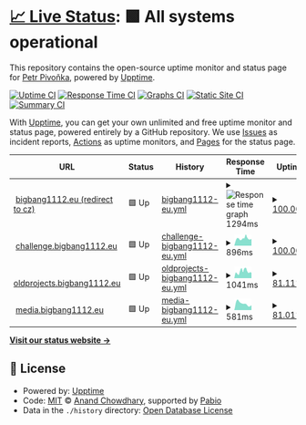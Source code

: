 # [📈 Live Status](https://bigbang1112.github.io/bigbang1112eu-uptime): <!--live status--> **🟩 All systems operational**

This repository contains the open-source uptime monitor and status page for [Petr Pivoňka](bigbang1112.cz), powered by [Upptime](https://github.com/upptime/upptime).

[![Uptime CI](https://github.com/bigbang1112/bigbang1112eu-uptime/workflows/Uptime%20CI/badge.svg)](https://github.com/bigbang1112/bigbang1112eu-uptime/actions?query=workflow%3A%22Uptime+CI%22)
[![Response Time CI](https://github.com/bigbang1112/bigbang1112eu-uptime/workflows/Response%20Time%20CI/badge.svg)](https://github.com/bigbang1112/bigbang1112eu-uptime/actions?query=workflow%3A%22Response+Time+CI%22)
[![Graphs CI](https://github.com/bigbang1112/bigbang1112eu-uptime/workflows/Graphs%20CI/badge.svg)](https://github.com/bigbang1112/bigbang1112eu-uptime/actions?query=workflow%3A%22Graphs+CI%22)
[![Static Site CI](https://github.com/bigbang1112/bigbang1112eu-uptime/workflows/Static%20Site%20CI/badge.svg)](https://github.com/bigbang1112/bigbang1112eu-uptime/actions?query=workflow%3A%22Static+Site+CI%22)
[![Summary CI](https://github.com/bigbang1112/bigbang1112eu-uptime/workflows/Summary%20CI/badge.svg)](https://github.com/bigbang1112/bigbang1112eu-uptime/actions?query=workflow%3A%22Summary+CI%22)

With [Upptime](https://upptime.js.org), you can get your own unlimited and free uptime monitor and status page, powered entirely by a GitHub repository. We use [Issues](https://github.com/bigbang1112/bigbang1112eu-uptime/issues) as incident reports, [Actions](https://github.com/bigbang1112/bigbang1112eu-uptime/actions) as uptime monitors, and [Pages](https://bigbang1112.github.io/bigbang1112eu-uptime) for the status page.

<!--start: status pages-->
<!-- This summary is generated by Upptime (https://github.com/upptime/upptime) -->
<!-- Do not edit this manually, your changes will be overwritten -->
<!-- prettier-ignore -->
| URL | Status | History | Response Time | Uptime |
| --- | ------ | ------- | ------------- | ------ |
| <img alt="" src="https://icons.duckduckgo.com/ip3/bigbang1112.eu.ico" height="13"> [bigbang1112.eu (redirect to cz)](https://bigbang1112.eu) | 🟩 Up | [bigbang1112-eu.yml](https://github.com/BigBang1112/bigbang1112eu-uptime/commits/HEAD/history/bigbang1112-eu.yml) | <details><summary><img alt="Response time graph" src="./graphs/bigbang1112-eu/response-time-week.png" height="20"> 1294ms</summary><br><a href="https://status.bigbang1112.eu/history/bigbang1112-eu"><img alt="Response time 1312" src="https://img.shields.io/endpoint?url=https%3A%2F%2Fraw.githubusercontent.com%2FBigBang1112%2Fbigbang1112eu-uptime%2FHEAD%2Fapi%2Fbigbang1112-eu%2Fresponse-time.json"></a><br><a href="https://status.bigbang1112.eu/history/bigbang1112-eu"><img alt="24-hour response time 1779" src="https://img.shields.io/endpoint?url=https%3A%2F%2Fraw.githubusercontent.com%2FBigBang1112%2Fbigbang1112eu-uptime%2FHEAD%2Fapi%2Fbigbang1112-eu%2Fresponse-time-day.json"></a><br><a href="https://status.bigbang1112.eu/history/bigbang1112-eu"><img alt="7-day response time 1294" src="https://img.shields.io/endpoint?url=https%3A%2F%2Fraw.githubusercontent.com%2FBigBang1112%2Fbigbang1112eu-uptime%2FHEAD%2Fapi%2Fbigbang1112-eu%2Fresponse-time-week.json"></a><br><a href="https://status.bigbang1112.eu/history/bigbang1112-eu"><img alt="30-day response time 1312" src="https://img.shields.io/endpoint?url=https%3A%2F%2Fraw.githubusercontent.com%2FBigBang1112%2Fbigbang1112eu-uptime%2FHEAD%2Fapi%2Fbigbang1112-eu%2Fresponse-time-month.json"></a><br><a href="https://status.bigbang1112.eu/history/bigbang1112-eu"><img alt="1-year response time 1312" src="https://img.shields.io/endpoint?url=https%3A%2F%2Fraw.githubusercontent.com%2FBigBang1112%2Fbigbang1112eu-uptime%2FHEAD%2Fapi%2Fbigbang1112-eu%2Fresponse-time-year.json"></a></details> | <details><summary><a href="https://status.bigbang1112.eu/history/bigbang1112-eu">100.00%</a></summary><a href="https://status.bigbang1112.eu/history/bigbang1112-eu"><img alt="All-time uptime 100.00%" src="https://img.shields.io/endpoint?url=https%3A%2F%2Fraw.githubusercontent.com%2FBigBang1112%2Fbigbang1112eu-uptime%2FHEAD%2Fapi%2Fbigbang1112-eu%2Fuptime.json"></a><br><a href="https://status.bigbang1112.eu/history/bigbang1112-eu"><img alt="24-hour uptime 100.00%" src="https://img.shields.io/endpoint?url=https%3A%2F%2Fraw.githubusercontent.com%2FBigBang1112%2Fbigbang1112eu-uptime%2FHEAD%2Fapi%2Fbigbang1112-eu%2Fuptime-day.json"></a><br><a href="https://status.bigbang1112.eu/history/bigbang1112-eu"><img alt="7-day uptime 100.00%" src="https://img.shields.io/endpoint?url=https%3A%2F%2Fraw.githubusercontent.com%2FBigBang1112%2Fbigbang1112eu-uptime%2FHEAD%2Fapi%2Fbigbang1112-eu%2Fuptime-week.json"></a><br><a href="https://status.bigbang1112.eu/history/bigbang1112-eu"><img alt="30-day uptime 100.00%" src="https://img.shields.io/endpoint?url=https%3A%2F%2Fraw.githubusercontent.com%2FBigBang1112%2Fbigbang1112eu-uptime%2FHEAD%2Fapi%2Fbigbang1112-eu%2Fuptime-month.json"></a><br><a href="https://status.bigbang1112.eu/history/bigbang1112-eu"><img alt="1-year uptime 100.00%" src="https://img.shields.io/endpoint?url=https%3A%2F%2Fraw.githubusercontent.com%2FBigBang1112%2Fbigbang1112eu-uptime%2FHEAD%2Fapi%2Fbigbang1112-eu%2Fuptime-year.json"></a></details>
| <img alt="" src="https://icons.duckduckgo.com/ip3/challenge.bigbang1112.eu.ico" height="13"> [challenge.bigbang1112.eu](https://challenge.bigbang1112.eu) | 🟩 Up | [challenge-bigbang1112-eu.yml](https://github.com/BigBang1112/bigbang1112eu-uptime/commits/HEAD/history/challenge-bigbang1112-eu.yml) | <details><summary><img alt="Response time graph" src="./graphs/challenge-bigbang1112-eu/response-time-week.png" height="20"> 896ms</summary><br><a href="https://status.bigbang1112.eu/history/challenge-bigbang1112-eu"><img alt="Response time 854" src="https://img.shields.io/endpoint?url=https%3A%2F%2Fraw.githubusercontent.com%2FBigBang1112%2Fbigbang1112eu-uptime%2FHEAD%2Fapi%2Fchallenge-bigbang1112-eu%2Fresponse-time.json"></a><br><a href="https://status.bigbang1112.eu/history/challenge-bigbang1112-eu"><img alt="24-hour response time 969" src="https://img.shields.io/endpoint?url=https%3A%2F%2Fraw.githubusercontent.com%2FBigBang1112%2Fbigbang1112eu-uptime%2FHEAD%2Fapi%2Fchallenge-bigbang1112-eu%2Fresponse-time-day.json"></a><br><a href="https://status.bigbang1112.eu/history/challenge-bigbang1112-eu"><img alt="7-day response time 896" src="https://img.shields.io/endpoint?url=https%3A%2F%2Fraw.githubusercontent.com%2FBigBang1112%2Fbigbang1112eu-uptime%2FHEAD%2Fapi%2Fchallenge-bigbang1112-eu%2Fresponse-time-week.json"></a><br><a href="https://status.bigbang1112.eu/history/challenge-bigbang1112-eu"><img alt="30-day response time 854" src="https://img.shields.io/endpoint?url=https%3A%2F%2Fraw.githubusercontent.com%2FBigBang1112%2Fbigbang1112eu-uptime%2FHEAD%2Fapi%2Fchallenge-bigbang1112-eu%2Fresponse-time-month.json"></a><br><a href="https://status.bigbang1112.eu/history/challenge-bigbang1112-eu"><img alt="1-year response time 854" src="https://img.shields.io/endpoint?url=https%3A%2F%2Fraw.githubusercontent.com%2FBigBang1112%2Fbigbang1112eu-uptime%2FHEAD%2Fapi%2Fchallenge-bigbang1112-eu%2Fresponse-time-year.json"></a></details> | <details><summary><a href="https://status.bigbang1112.eu/history/challenge-bigbang1112-eu">100.00%</a></summary><a href="https://status.bigbang1112.eu/history/challenge-bigbang1112-eu"><img alt="All-time uptime 100.00%" src="https://img.shields.io/endpoint?url=https%3A%2F%2Fraw.githubusercontent.com%2FBigBang1112%2Fbigbang1112eu-uptime%2FHEAD%2Fapi%2Fchallenge-bigbang1112-eu%2Fuptime.json"></a><br><a href="https://status.bigbang1112.eu/history/challenge-bigbang1112-eu"><img alt="24-hour uptime 100.00%" src="https://img.shields.io/endpoint?url=https%3A%2F%2Fraw.githubusercontent.com%2FBigBang1112%2Fbigbang1112eu-uptime%2FHEAD%2Fapi%2Fchallenge-bigbang1112-eu%2Fuptime-day.json"></a><br><a href="https://status.bigbang1112.eu/history/challenge-bigbang1112-eu"><img alt="7-day uptime 100.00%" src="https://img.shields.io/endpoint?url=https%3A%2F%2Fraw.githubusercontent.com%2FBigBang1112%2Fbigbang1112eu-uptime%2FHEAD%2Fapi%2Fchallenge-bigbang1112-eu%2Fuptime-week.json"></a><br><a href="https://status.bigbang1112.eu/history/challenge-bigbang1112-eu"><img alt="30-day uptime 100.00%" src="https://img.shields.io/endpoint?url=https%3A%2F%2Fraw.githubusercontent.com%2FBigBang1112%2Fbigbang1112eu-uptime%2FHEAD%2Fapi%2Fchallenge-bigbang1112-eu%2Fuptime-month.json"></a><br><a href="https://status.bigbang1112.eu/history/challenge-bigbang1112-eu"><img alt="1-year uptime 100.00%" src="https://img.shields.io/endpoint?url=https%3A%2F%2Fraw.githubusercontent.com%2FBigBang1112%2Fbigbang1112eu-uptime%2FHEAD%2Fapi%2Fchallenge-bigbang1112-eu%2Fuptime-year.json"></a></details>
| <img alt="" src="https://icons.duckduckgo.com/ip3/oldprojects.bigbang1112.eu.ico" height="13"> [oldprojects.bigbang1112.eu](https://oldprojects.bigbang1112.eu/nadeoenvimix/NadeoEnvimixAd.jpg) | 🟩 Up | [oldprojects-bigbang1112-eu.yml](https://github.com/BigBang1112/bigbang1112eu-uptime/commits/HEAD/history/oldprojects-bigbang1112-eu.yml) | <details><summary><img alt="Response time graph" src="./graphs/oldprojects-bigbang1112-eu/response-time-week.png" height="20"> 1041ms</summary><br><a href="https://status.bigbang1112.eu/history/oldprojects-bigbang1112-eu"><img alt="Response time 934" src="https://img.shields.io/endpoint?url=https%3A%2F%2Fraw.githubusercontent.com%2FBigBang1112%2Fbigbang1112eu-uptime%2FHEAD%2Fapi%2Foldprojects-bigbang1112-eu%2Fresponse-time.json"></a><br><a href="https://status.bigbang1112.eu/history/oldprojects-bigbang1112-eu"><img alt="24-hour response time 1182" src="https://img.shields.io/endpoint?url=https%3A%2F%2Fraw.githubusercontent.com%2FBigBang1112%2Fbigbang1112eu-uptime%2FHEAD%2Fapi%2Foldprojects-bigbang1112-eu%2Fresponse-time-day.json"></a><br><a href="https://status.bigbang1112.eu/history/oldprojects-bigbang1112-eu"><img alt="7-day response time 1041" src="https://img.shields.io/endpoint?url=https%3A%2F%2Fraw.githubusercontent.com%2FBigBang1112%2Fbigbang1112eu-uptime%2FHEAD%2Fapi%2Foldprojects-bigbang1112-eu%2Fresponse-time-week.json"></a><br><a href="https://status.bigbang1112.eu/history/oldprojects-bigbang1112-eu"><img alt="30-day response time 934" src="https://img.shields.io/endpoint?url=https%3A%2F%2Fraw.githubusercontent.com%2FBigBang1112%2Fbigbang1112eu-uptime%2FHEAD%2Fapi%2Foldprojects-bigbang1112-eu%2Fresponse-time-month.json"></a><br><a href="https://status.bigbang1112.eu/history/oldprojects-bigbang1112-eu"><img alt="1-year response time 934" src="https://img.shields.io/endpoint?url=https%3A%2F%2Fraw.githubusercontent.com%2FBigBang1112%2Fbigbang1112eu-uptime%2FHEAD%2Fapi%2Foldprojects-bigbang1112-eu%2Fresponse-time-year.json"></a></details> | <details><summary><a href="https://status.bigbang1112.eu/history/oldprojects-bigbang1112-eu">81.11%</a></summary><a href="https://status.bigbang1112.eu/history/oldprojects-bigbang1112-eu"><img alt="All-time uptime 77.02%" src="https://img.shields.io/endpoint?url=https%3A%2F%2Fraw.githubusercontent.com%2FBigBang1112%2Fbigbang1112eu-uptime%2FHEAD%2Fapi%2Foldprojects-bigbang1112-eu%2Fuptime.json"></a><br><a href="https://status.bigbang1112.eu/history/oldprojects-bigbang1112-eu"><img alt="24-hour uptime 100.00%" src="https://img.shields.io/endpoint?url=https%3A%2F%2Fraw.githubusercontent.com%2FBigBang1112%2Fbigbang1112eu-uptime%2FHEAD%2Fapi%2Foldprojects-bigbang1112-eu%2Fuptime-day.json"></a><br><a href="https://status.bigbang1112.eu/history/oldprojects-bigbang1112-eu"><img alt="7-day uptime 81.11%" src="https://img.shields.io/endpoint?url=https%3A%2F%2Fraw.githubusercontent.com%2FBigBang1112%2Fbigbang1112eu-uptime%2FHEAD%2Fapi%2Foldprojects-bigbang1112-eu%2Fuptime-week.json"></a><br><a href="https://status.bigbang1112.eu/history/oldprojects-bigbang1112-eu"><img alt="30-day uptime 77.02%" src="https://img.shields.io/endpoint?url=https%3A%2F%2Fraw.githubusercontent.com%2FBigBang1112%2Fbigbang1112eu-uptime%2FHEAD%2Fapi%2Foldprojects-bigbang1112-eu%2Fuptime-month.json"></a><br><a href="https://status.bigbang1112.eu/history/oldprojects-bigbang1112-eu"><img alt="1-year uptime 77.02%" src="https://img.shields.io/endpoint?url=https%3A%2F%2Fraw.githubusercontent.com%2FBigBang1112%2Fbigbang1112eu-uptime%2FHEAD%2Fapi%2Foldprojects-bigbang1112-eu%2Fuptime-year.json"></a></details>
| <img alt="" src="https://icons.duckduckgo.com/ip3/media.bigbang1112.eu.ico" height="13"> [media.bigbang1112.eu](http://media.bigbang1112.eu/whitelist.json) | 🟩 Up | [media-bigbang1112-eu.yml](https://github.com/BigBang1112/bigbang1112eu-uptime/commits/HEAD/history/media-bigbang1112-eu.yml) | <details><summary><img alt="Response time graph" src="./graphs/media-bigbang1112-eu/response-time-week.png" height="20"> 581ms</summary><br><a href="https://status.bigbang1112.eu/history/media-bigbang1112-eu"><img alt="Response time 581" src="https://img.shields.io/endpoint?url=https%3A%2F%2Fraw.githubusercontent.com%2FBigBang1112%2Fbigbang1112eu-uptime%2FHEAD%2Fapi%2Fmedia-bigbang1112-eu%2Fresponse-time.json"></a><br><a href="https://status.bigbang1112.eu/history/media-bigbang1112-eu"><img alt="24-hour response time 733" src="https://img.shields.io/endpoint?url=https%3A%2F%2Fraw.githubusercontent.com%2FBigBang1112%2Fbigbang1112eu-uptime%2FHEAD%2Fapi%2Fmedia-bigbang1112-eu%2Fresponse-time-day.json"></a><br><a href="https://status.bigbang1112.eu/history/media-bigbang1112-eu"><img alt="7-day response time 581" src="https://img.shields.io/endpoint?url=https%3A%2F%2Fraw.githubusercontent.com%2FBigBang1112%2Fbigbang1112eu-uptime%2FHEAD%2Fapi%2Fmedia-bigbang1112-eu%2Fresponse-time-week.json"></a><br><a href="https://status.bigbang1112.eu/history/media-bigbang1112-eu"><img alt="30-day response time 581" src="https://img.shields.io/endpoint?url=https%3A%2F%2Fraw.githubusercontent.com%2FBigBang1112%2Fbigbang1112eu-uptime%2FHEAD%2Fapi%2Fmedia-bigbang1112-eu%2Fresponse-time-month.json"></a><br><a href="https://status.bigbang1112.eu/history/media-bigbang1112-eu"><img alt="1-year response time 581" src="https://img.shields.io/endpoint?url=https%3A%2F%2Fraw.githubusercontent.com%2FBigBang1112%2Fbigbang1112eu-uptime%2FHEAD%2Fapi%2Fmedia-bigbang1112-eu%2Fresponse-time-year.json"></a></details> | <details><summary><a href="https://status.bigbang1112.eu/history/media-bigbang1112-eu">81.01%</a></summary><a href="https://status.bigbang1112.eu/history/media-bigbang1112-eu"><img alt="All-time uptime 76.92%" src="https://img.shields.io/endpoint?url=https%3A%2F%2Fraw.githubusercontent.com%2FBigBang1112%2Fbigbang1112eu-uptime%2FHEAD%2Fapi%2Fmedia-bigbang1112-eu%2Fuptime.json"></a><br><a href="https://status.bigbang1112.eu/history/media-bigbang1112-eu"><img alt="24-hour uptime 100.00%" src="https://img.shields.io/endpoint?url=https%3A%2F%2Fraw.githubusercontent.com%2FBigBang1112%2Fbigbang1112eu-uptime%2FHEAD%2Fapi%2Fmedia-bigbang1112-eu%2Fuptime-day.json"></a><br><a href="https://status.bigbang1112.eu/history/media-bigbang1112-eu"><img alt="7-day uptime 81.01%" src="https://img.shields.io/endpoint?url=https%3A%2F%2Fraw.githubusercontent.com%2FBigBang1112%2Fbigbang1112eu-uptime%2FHEAD%2Fapi%2Fmedia-bigbang1112-eu%2Fuptime-week.json"></a><br><a href="https://status.bigbang1112.eu/history/media-bigbang1112-eu"><img alt="30-day uptime 76.92%" src="https://img.shields.io/endpoint?url=https%3A%2F%2Fraw.githubusercontent.com%2FBigBang1112%2Fbigbang1112eu-uptime%2FHEAD%2Fapi%2Fmedia-bigbang1112-eu%2Fuptime-month.json"></a><br><a href="https://status.bigbang1112.eu/history/media-bigbang1112-eu"><img alt="1-year uptime 76.92%" src="https://img.shields.io/endpoint?url=https%3A%2F%2Fraw.githubusercontent.com%2FBigBang1112%2Fbigbang1112eu-uptime%2FHEAD%2Fapi%2Fmedia-bigbang1112-eu%2Fuptime-year.json"></a></details>

<!--end: status pages-->

[**Visit our status website →**](https://bigbang1112.github.io/bigbang1112eu-uptime)

## 📄 License

- Powered by: [Upptime](https://github.com/upptime/upptime)
- Code: [MIT](./LICENSE) © [Anand Chowdhary](https://anandchowdhary.com), supported by [Pabio](https://pabio.com)
- Data in the `./history` directory: [Open Database License](https://opendatacommons.org/licenses/odbl/1-0/)
